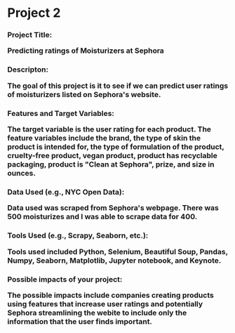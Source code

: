 # Project 2 
### Project Title: <p> Predicting ratings of Moisturizers at Sephora </p>

### Descripton: <p> The goal of this project is it to see if we can predict user ratings of moisturizers listed on Sephora's website. </p> 

### Features and Target Variables: <p> The target variable is the user rating for each product. The feature variables include the brand, the type of skin the product is intended for, the type of formulation of the product, cruelty-free product, vegan product, product has recyclable packaging, product is "Clean at Sephora", prize, and size in ounces. </p>

### Data Used (e.g., NYC Open Data): <p> Data used was scraped from Sephora's webpage. There was 500 moisturizes and I was able to scrape data for 400. </p>

### Tools Used (e.g., Scrapy, Seaborn, etc.): <p> Tools used included Python, Selenium, Beautiful Soup, Pandas, Numpy, Seaborn, Matplotlib, Jupyter notebook, and Keynote.  </p>

### Possible impacts of your project: <p> The possible impacts include companies creating products using features that increase user ratings and potentially Sephora streamlining the webite to include only the information that the user finds important. </p>
